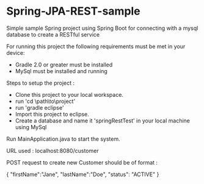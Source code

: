 # Spring-JPA-REST-sample
Simple sample Spring project using Spring Boot for connecting with a mysql database to create a RESTful service

For running this project the following requirements must be met in your device:
- Gradle 2.0 or greater must be installed
- MySql must be installed and running

Steps to setup the project :
- Clone this project to your local workspace.
- run 'cd \path\to\project'<br/>
- run 'gradle eclipse'<br/>
- Import this project to eclipse.
- Create a database and name it 'springRestTest' in your local machine using MySql

Run MainApplication.java to start the system.


URL used : localhost:8080/customer

POST request to create new Customer should be of format :

{
 "firstName":"Jane",
 "lastName":"Doe",
 "status": "ACTIVE"
}
